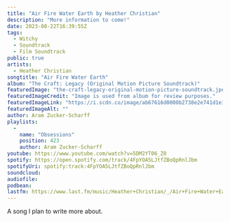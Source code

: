 ```yaml
---
title: "Air Fire Water Earth by Heather Christian"
description: "More information to come!"
date: 2023-08-22T16:39:55Z
tags:
  - Witchy
  - Soundtrack
  - Film Soundtrack
public: true
artists:
  - Heather Christian
songtitle: "Air Fire Water Earth"
album: "The Craft: Legacy (Original Motion Picture Soundtrack)"
featuredImage: "the-craft-legacy-original-motion-picture-soundtrack.jpeg"
featuredImageCredit: "Image is used from album for review purposes."
featuredImageLink: "https://i.scdn.co/image/ab67616d0000b2738e2e741d1e172f13f8c7977a"
featuredImageAlt: ""
author: Aram Zucker-Scharff
playlists:
  -
    name: "Obsessions"
    position: 423
    author: Aram Zucker-Scharff
youtube: https://www.youtube.com/watch?v=5DM2YT06_Z0
spotify: https://open.spotify.com/track/4FpYOA5LJtfZBoQpRnlJbm
spotifyUri: spotify:track:4FpYOA5LJtfZBoQpRnlJbm
soundcloud:
audiofile:
podbean:
lastfm: https://www.last.fm/music/Heather+Christian/_/Air+Fire+Water+Earth
---
```


A song I plan to write more about.
		